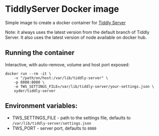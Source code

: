 # TiddlyServer Docker image

Simple image to create a docker container for [Tiddly Server](https://github.com/Arlen22/TiddlyServer)

Note: it always uses the latest version from the default branch of Tiddly Server. It also uses the latest version of
node available on docker hub.

## Running the container

Interactive, with auto-remove, volume and host port exposed:
```
docker run --rm -it \
    -v "/path/on/host:/var/lib/tiddly-server" \
    -p 8080:8080 \
    -e TWS_SETTINGS_FILE=/var/lib/tiddly-server/your-settings.json \
    xyder/tiddly-server
```

## Environment variables:
- TWS_SETTINGS_FILE - path to the settings file, defaults to `/var/lib/tiddly-server/settings.json`
- TWS_PORT - server port, defaults to `8080`

